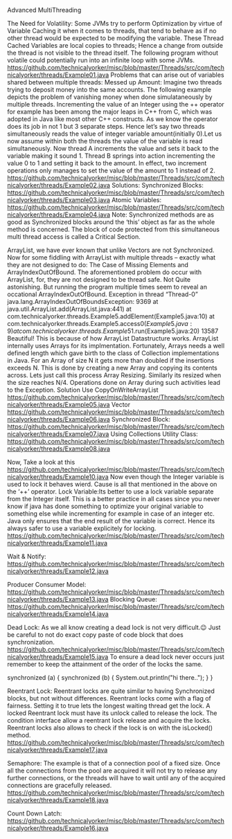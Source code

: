 Advanced MultiThreading
	

The Need for Volatility:
Some JVMs try to perform Optimization by virtue of Variable Caching it when it comes to threads, that tend to behave as if no other thread would be expected to be modifying the variable. These Thread Cached Variables are local copies to threads; Hence a change from outside the thread is not visible to the thread itself. The following program without volatile could potentially run into an infinite loop with some JVMs.
https://github.com/technicalyorker/misc/blob/master/Threads/src/com/technicalyorker/threads/Example01.java
Problems that can arise out of variables shared between multiple threads:
Messed up Amount: Imagine two threads trying to deposit money into the same accounts. The following example depicts the problem of vanishing money when done simulataneously by multiple threads.
Incrementing the value of an Integer using the ++ operator for example has been among the major leaps in C++ from C, which was adopted in Java like most other C++ constructs. As we know the operator does its job in not 1 but 3 separate steps. Hence let’s say two threads simultaneously reads the value of integer variable amount(initially 0).Let us now assume within both the threads the value of the variable is read simultaneously. Now thread A increments the value and sets it back to the variable making it sound 1. Thread B springs into action incrementing the value 0 to 1 and setting it back to the amount. In effect, two increment operations only manages to set the value of the amount to 1 instead of 2.
https://github.com/technicalyorker/misc/blob/master/Threads/src/com/technicalyorker/threads/Example02.java
Solutions:
Synchronized Blocks: https://github.com/technicalyorker/misc/blob/master/Threads/src/com/technicalyorker/threads/Example03.java
Atomic Variables: https://github.com/technicalyorker/misc/blob/master/Threads/src/com/technicalyorker/threads/Example04.java
Note: Synchronized methods are as good as Synchronized blocks around the ‘this’ object as far as the whole method is concerned. The block of code protected from this simultaneous multi thread access is called a Critical Section.

ArrayList, we have ever known that unlike Vectors are not Synchronized.
Now for some fiddling with ArrayList with multiple threads – exactly what they are not designed to do:
The Case of Missing Elements and ArrayIndexOutOfBound.
The aforementioned problem do occur with ArrayList, for, they are not designed to be thread safe. Not Quite astonishing. But running the program multiple times seem to reveal an occational ArrayIndexOutOfBound.
Exception in thread “Thread-0” java.lang.ArrayIndexOutOfBoundsException: 9369
at java.util.ArrayList.add(ArrayList.java:441) at
com.technicalyorker.threads.Example5.addElement(Example5.java:10) at
com.technicalyorker.threads.Example5.access$0(Example5.java:9) at
com.technicalyorker.threads.Example5$1.run(Example5.java:20) 13587
Beautiful!
This is because of how ArrayList Datastructure works. ArrayList internally uses Arrays for its implmentation. Fortunately, Arrays needs a well defined length which gave birth to the class of Collection implementations in Java. For an Array of size N it gets more than doubled if the insertions exceeds N. This is done by creating a new Array and copying its contents across. Lets just call this process Array Resizing. Similarly its resized when the size reaches N/4. Operations done on Array during such activities lead to the Exception.
Solution
Use CopyOnWriteArrayList https://github.com/technicalyorker/misc/blob/master/Threads/src/com/technicalyorker/threads/Example05.java
Vector https://github.com/technicalyorker/misc/blob/master/Threads/src/com/technicalyorker/threads/Example06.java
Synchronized Block: https://github.com/technicalyorker/misc/blob/master/Threads/src/com/technicalyorker/threads/Example07.java
Using Collections Utility Class: https://github.com/technicalyorker/misc/blob/master/Threads/src/com/technicalyorker/threads/Example08.java

Now, Take a look at this
https://github.com/technicalyorker/misc/blob/master/Threads/src/com/technicalyorker/threads/Example10.java
Now even though the Integer variable is used to lock it behaves wierd. Cause is all that mentioned in the above on the ‘++’ operator.
Lock Variable:Its better to use a lock variable separate from the Integer itself. This is a better practice in all cases since you never know if java has done something to optimize your original variable to something else while incrementing for example in case of an integer etc. Java only ensures that the end result of the variable is correct. Hence its always safer to use a variable explicitely for locking.
https://github.com/technicalyorker/misc/blob/master/Threads/src/com/technicalyorker/threads/Example11.java

Wait & Notify:
https://github.com/technicalyorker/misc/blob/master/Threads/src/com/technicalyorker/threads/Example12.java

Producer Consumer Model:
https://github.com/technicalyorker/misc/blob/master/Threads/src/com/technicalyorker/threads/Example13.java
Blocking Queue:
https://github.com/technicalyorker/misc/blob/master/Threads/src/com/technicalyorker/threads/Example14.java

Dead Lock:
As we all know creating a dead lock is not very difficult.😉 Just be careful to not do exact copy paste of code block that does synchronization.
https://github.com/technicalyorker/misc/blob/master/Threads/src/com/technicalyorker/threads/Example15.java
To ensure a dead lock never occurs just remember to keep the attainment of the order of the locks the same.
	
synchronized (a) {
    synchronized (b) {
        System.out.println("hi there..");
    }
}

Reentrant Lock:
Reentrant locks are quite similar to having Synchronized blocks, but not without differences. Reentrant locks come with a flag of fairness. Setting it to true lets the longest waiting thread get the lock. 
A locked Reentrant lock must have its unlock called to release the lock. The condition interface allow a reentrant lock release and acquire the locks.
Reentrant locks also allows to check if the lock is on with the isLocked() method.
https://github.com/technicalyorker/misc/blob/master/Threads/src/com/technicalyorker/threads/Example17.java

Semaphore:
The example is that of a connection pool of a fixed size. Once all the connections from the pool are acquired it will not try to release any further connections, or the threads will have to wait until any of the acquired connections are gracefully released.  
https://github.com/technicalyorker/misc/blob/master/Threads/src/com/technicalyorker/threads/Example18.java

Count Down Latch:
https://github.com/technicalyorker/misc/blob/master/Threads/src/com/technicalyorker/threads/Example16.java
